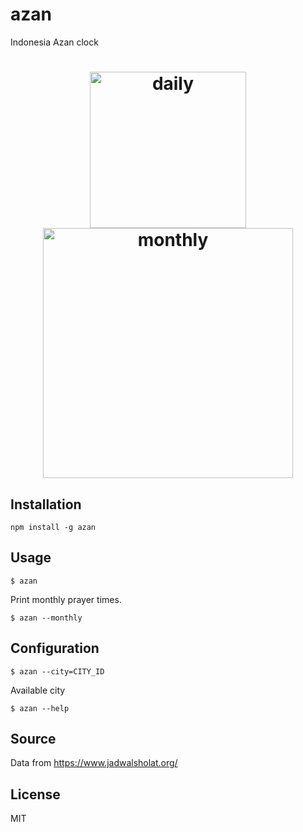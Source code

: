 # azan

Indonesia Azan clock

<h1 align="center">
	<img width="250" src="https://github.com/satriowisnugroho/azan/raw/master/media/daily.jpeg" alt="daily">
	<br>
  	<img width="400" src="https://github.com/satriowisnugroho/azan/raw/master/media/monthly.jpeg" alt="monthly">
	<br>
</h1>

## Installation
```
npm install -g azan
```

## Usage

```
$ azan
```
Print monthly prayer times.
```
$ azan --monthly
```

## Configuration

```
$ azan --city=CITY_ID
```
Available city
```
$ azan --help
```

## Source
Data from https://www.jadwalsholat.org/

## License
MIT

